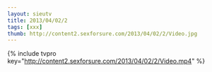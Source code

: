 ```yaml
--- 
layout: sieutv
title: 2013/04/02/2
tags: [xxx]
thumb: http://content2.sexforsure.com/2013/04/02/2/Video.jpg
---
```

{% include tvpro key="http://content2.sexforsure.com/2013/04/02/2/Video.mp4" %} 
